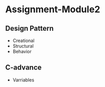 # Assignment-Module2

## Design Pattern
- Creational
- Structural
- Behavior
## C-advance
- Varriables
